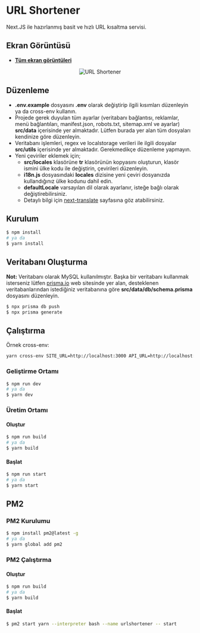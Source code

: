 # URL Shortener

Next.JS ile hazırlanmış basit ve hızlı URL kısaltma servisi.

## Ekran Görüntüsü

- **[Tüm ekran görüntüleri](https://github.com/regexart/url-shortener-app/tree/main/public/static/screenshot)**

<p align="center">
  <img src="https://github.com/regexart/url-shortener-app/raw/main/public/static/screenshot/index.png" alt="URL Shortener">
</p>

## Düzenleme

- **.env.example** dosyasını **.env** olarak değiştirip ilgili kısımları düzenleyin ya da cross-env kullanın.
- Projede gerek duyulan tüm ayarlar (veritabanı bağlantısı, reklamlar, menü bağlantıları, manifest.json, robots.txt, sitemap.xml ve ayarlar) **src/data** içerisinde yer almaktadır. Lütfen burada yer alan tüm dosyaları kendinize göre düzenleyin.
- Veritabanı işlemleri, regex ve localstorage verileri ile ilgili dosyalar **src/utils** içerisinde yer almaktadır. Gerekmedikçe düzenleme yapmayın.
- Yeni çeviriler eklemek için;
  - **src/locales** klasörüne **tr** klasörünün kopyasını oluşturun, klasör ismini ülke kodu ile değiştirin, çevirileri düzenleyin.
  - **i18n.js** dosyasındaki **locales** dizisine yeni çeviri dosyanızda kullandığınız ülke kodunu dahil edin.
  - **defaultLocale** varsayılan dil olarak ayarlanır, isteğe bağlı olarak değiştirebilirsiniz.
  - Detaylı bilgi için [next-translate](https://github.com/vinissimus/next-translate) sayfasına göz atabilirsiniz.

## Kurulum

```bash
$ npm install
# ya da
$ yarn install
```

## Veritabanı Oluşturma

**Not:** Veritabanı olarak MySQL kullanılmıştır. Başka bir veritabanı kullanmak isterseniz lütfen [prisma.io](https://www.prisma.io/) web sitesinde yer alan, desteklenen veritabanlarından istediğiniz veritabanına göre **src/data/db/schema.prisma** dosyasını düzenleyin.

```bash
$ npx prisma db push
$ npx prisma generate
```

## Çalıştırma

Örnek cross-env:

```bash
yarn cross-env SITE_URL=http://localhost:3000 API_URL=http://localhost:3000/api next dev
```

### Geliştirme Ortamı

```bash
$ npm run dev
# ya da
$ yarn dev
```

### Üretim Ortamı

#### Oluştur

```bash
$ npm run build
# ya da
$ yarn build
```

#### Başlat

```bash
$ npm run start
# ya da
$ yarn start
```

## PM2

### PM2 Kurulumu

```bash
$ npm install pm2@latest -g
# ya da
$ yarn global add pm2
```

### PM2 Çalıştırma

#### Oluştur

```bash
$ npm run build
# ya da
$ yarn build
```

#### Başlat

```bash
$ pm2 start yarn --interpreter bash --name urlshortener -- start
```

